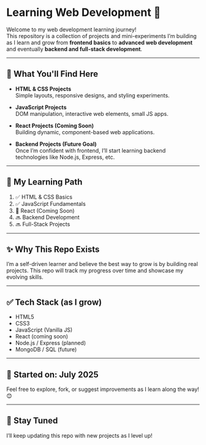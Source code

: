 # Learning Web Development 🚀

Welcome to my web development learning journey!  
This repository is a collection of projects and mini-experiments I’m building as I learn and grow from **frontend basics** to **advanced web development** and eventually **backend and full-stack development**.

---

## 📌 What You'll Find Here

- **HTML & CSS Projects**  
  Simple layouts, responsive designs, and styling experiments.

- **JavaScript Projects**  
  DOM manipulation, interactive web elements, small JS apps.

- **React Projects (Coming Soon)**  
  Building dynamic, component-based web applications.

- **Backend Projects (Future Goal)**  
  Once I’m confident with frontend, I’ll start learning backend technologies like Node.js, Express, etc.

---

## 🎯 My Learning Path

1. ✅ HTML & CSS Basics  
2. ✅ JavaScript Fundamentals  
3. 🚧 React (Coming Soon)  
4. 🔜 Backend Development  
5. 🔜 Full-Stack Projects  

---

## ✨ Why This Repo Exists

I’m a self-driven learner and believe the best way to grow is by building real projects. This repo will track my progress over time and showcase my evolving skills.

---

## ✅ Tech Stack (as I grow)

- HTML5
- CSS3
- JavaScript (Vanilla JS)
- React (coming soon)
- Node.js / Express (planned)
- MongoDB / SQL (future)

---

## 📅 Started on: July 2025

Feel free to explore, fork, or suggest improvements as I learn along the way! 😊

---

## 🚀 Stay Tuned

I’ll keep updating this repo with new projects as I level up!

